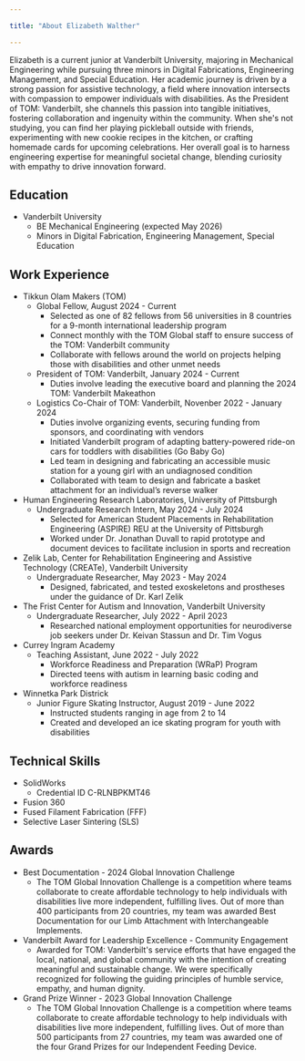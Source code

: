 ```yaml
---

title: "About Elizabeth Walther"

---
```



Elizabeth is a current junior at Vanderbilt University, majoring in Mechanical Engineering while pursuing three minors in Digital Fabrications, Engineering Management, and Special Education. Her academic journey is driven by a strong passion for assistive technology, a field where innovation intersects with compassion to empower individuals with disabilities. As the President of TOM: Vanderbilt, she channels this passion into tangible initiatives, fostering collaboration and ingenuity within the community. When she's not studying, you can find her playing pickleball outside with friends, experimenting with new cookie recipes in the kitchen, or crafting homemade cards for upcoming celebrations. Her overall goal is to harness engineering expertise for meaningful societal change, blending curiosity with empathy to drive innovation forward.

## Education

* Vanderbilt University
  * BE Mechanical Engineering (expected May 2026) 
  * Minors in Digital Fabrication, Engineering Management, Special Education

## Work Experience

* Tikkun Olam Makers (TOM)
  * Global Fellow, August 2024 - Current
    * Selected as one of 82 fellows from 56 universities in 8 countries for a 9-month international leadership program
    * Connect monthly with the TOM Global staff to ensure success of the TOM: Vanderbilt community
    * Collaborate with fellows around the world on projects helping those with disabilities and other unmet needs
  * President of TOM: Vanderbilt, January 2024 - Current
    * Duties involve leading the executive board and planning the 2024 TOM: Vanderbilt Makeathon
  * Logistics Co-Chair of TOM: Vanderbilt, Novenber 2022 - January 2024
    * Duties involve organizing events, securing funding from sponsors, and coordinating with vendors
    * Initiated Vanderbilt program of adapting battery-powered ride-on cars for toddlers with disabilities (Go Baby Go)
    * Led team in designing and fabricating an accessible music station for a young girl with an undiagnosed condition
    * Collaborated with team to design and fabricate a basket attachment for an individual’s reverse walker
* Human Engineering Research Laboratories, University of Pittsburgh
  * Undergraduate Research Intern, May 2024 - July 2024
    * Selected for American Student Placements in Rehabilitation Engineering (ASPIRE) REU at the University of Pittsburgh
    * Worked under Dr. Jonathan Duvall to rapid prototype and document devices to facilitate inclusion in sports and recreation
* Zelik Lab, Center for Rehabilitation Engineering and Assistive Technology (CREATe), Vanderbilt University
  * Undergraduate Researcher, May 2023 - May 2024
    * Designed, fabricated, and tested exoskeletons and prostheses under the guidance of Dr. Karl Zelik
* The Frist Center for Autism and Innovation, Vanderbilt University
  * Undergraduate Researcher, July 2022 - April 2023
    * Researched national employment opportunities for neurodiverse job seekers under Dr. Keivan Stassun and Dr. Tim Vogus
* Currey Ingram Academy
  * Teaching Assistant, June 2022 - July 2022
    * Workforce Readiness and Preparation (WRaP) Program
    * Directed teens with autism in learning basic coding and workforce readiness
* Winnetka Park Districk
  * Junior Figure Skating Instructor, August 2019 - June 2022
    * Instructed students ranging in age from 2 to 14
    * Created and developed an ice skating program for youth with disabilities

## Technical Skills

* SolidWorks
  * Credential ID C-RLNBPKMT46
* Fusion 360
* Fused Filament Fabrication (FFF)
* Selective Laser Sintering (SLS)

## Awards 

* Best Documentation - 2024 Global Innovation Challenge
  * The TOM Global Innovation Challenge is a competition where teams collaborate to create affordable technology to help individuals with disabilities live more independent, fulfilling lives. Out of more than 400 participants from 20 countries, my team was awarded Best Documentation for our Limb Attachment with Interchangeable Implements.
* Vanderbilt Award for Leadership Excellence - Community Engagement
  * Awarded for TOM: Vanderbilt's service efforts that have engaged the local, national, and global community with the intention of creating meaningful and sustainable change. We were specifically recognized for following the guiding principles of humble service, empathy, and human dignity.
* Grand Prize Winner - 2023 Global Innovation Challenge
  * The TOM Global Innovation Challenge is a competition where teams collaborate to create affordable technology to help individuals with disabilities live more independent, fulfilling lives. Out of more than 500 participants from 27 countries, my team was awarded one of the four Grand Prizes for our Independent Feeding Device.


